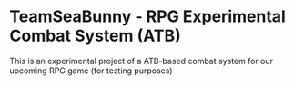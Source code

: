 # TeamSeaBunny - RPG Experimental Combat System (ATB)
 This is an experimental project of a ATB-based combat system for our upcoming RPG game (for testing purposes)
